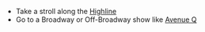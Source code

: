 * Take a stroll along the [Highline](http://www.yelp.com/biz/the-high-line-new-york)
 * Go to a Broadway or Off-Broadway show like [Avenue Q](http://www.yelp.com/biz/avenue-q-new-york)
